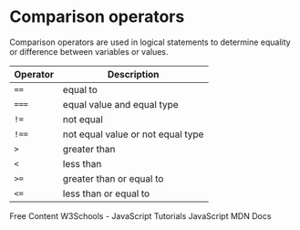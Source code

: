 # Comparison operators

Comparison operators are used in logical statements to determine equality or difference between variables or values.

| Operator | Description                       |
| -------- | --------------------------------- |
| `==`     | equal to                          |
| `===`    | equal value and equal type        |
| `!=`     | not equal                         |
| `!==`    | not equal value or not equal type |
| `>`      | greater than                      |
| `<`      | less than                         |
| `>=`     | greater than or equal to          |
| `<=`     | less than or equal to             |

<ResourceGroupTitle>Free Content</ResourceGroupTitle>
<BadgeLink colorScheme='blue' badgeText='Official Website' href='https://www.w3schools.com/js/js_comparisons.asp'>W3Schools - JavaScript Tutorials</BadgeLink>
<BadgeLink colorScheme='blue' badgeText='Official Website' href='https://developer.mozilla.org/en-US/docs/Web/JavaScript/Guide/Expressions_and_Operators#comparison_operators'>JavaScript MDN Docs</BadgeLink>
